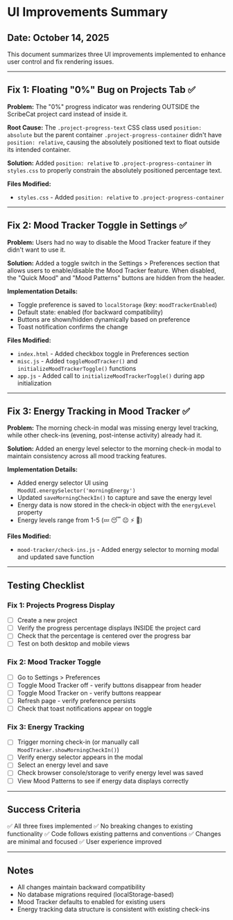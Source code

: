 # UI Improvements Summary

## Date: October 14, 2025

This document summarizes three UI improvements implemented to enhance user control and fix rendering issues.

---

## Fix 1: Floating "0%" Bug on Projects Tab ✅

**Problem:** The "0%" progress indicator was rendering OUTSIDE the ScribeCat project card instead of inside it.

**Root Cause:** The `.project-progress-text` CSS class used `position: absolute` but the parent container `.project-progress-container` didn't have `position: relative`, causing the absolutely positioned text to float outside its intended container.

**Solution:** Added `position: relative` to `.project-progress-container` in `styles.css` to properly constrain the absolutely positioned percentage text.

**Files Modified:**
- `styles.css` - Added `position: relative` to `.project-progress-container`

---

## Fix 2: Mood Tracker Toggle in Settings ✅

**Problem:** Users had no way to disable the Mood Tracker feature if they didn't want to use it.

**Solution:** Added a toggle switch in the Settings > Preferences section that allows users to enable/disable the Mood Tracker feature. When disabled, the "Quick Mood" and "Mood Patterns" buttons are hidden from the header.

**Implementation Details:**
- Toggle preference is saved to `localStorage` (key: `moodTrackerEnabled`)
- Default state: enabled (for backward compatibility)
- Buttons are shown/hidden dynamically based on preference
- Toast notification confirms the change

**Files Modified:**
- `index.html` - Added checkbox toggle in Preferences section
- `misc.js` - Added `toggleMoodTracker()` and `initializeMoodTrackerToggle()` functions
- `app.js` - Added call to `initializeMoodTrackerToggle()` during app initialization

---

## Fix 3: Energy Tracking in Mood Tracker ✅

**Problem:** The morning check-in modal was missing energy level tracking, while other check-ins (evening, post-intense activity) already had it.

**Solution:** Added an energy level selector to the morning check-in modal to maintain consistency across all mood tracking features.

**Implementation Details:**
- Added energy selector UI using `MoodUI.energySelector('morningEnergy')`
- Updated `saveMorningCheckIn()` to capture and save the energy level
- Energy data is now stored in the check-in object with the `energyLevel` property
- Energy levels range from 1-5 (💤 😴 😐 ⚡ 🚀)

**Files Modified:**
- `mood-tracker/check-ins.js` - Added energy selector to morning modal and updated save function

---

## Testing Checklist

### Fix 1: Projects Progress Display
- [ ] Create a new project
- [ ] Verify the progress percentage displays INSIDE the project card
- [ ] Check that the percentage is centered over the progress bar
- [ ] Test on both desktop and mobile views

### Fix 2: Mood Tracker Toggle
- [ ] Go to Settings > Preferences
- [ ] Toggle Mood Tracker off - verify buttons disappear from header
- [ ] Toggle Mood Tracker on - verify buttons reappear
- [ ] Refresh page - verify preference persists
- [ ] Check that toast notifications appear on toggle

### Fix 3: Energy Tracking
- [ ] Trigger morning check-in (or manually call `MoodTracker.showMorningCheckIn()`)
- [ ] Verify energy selector appears in the modal
- [ ] Select an energy level and save
- [ ] Check browser console/storage to verify energy level was saved
- [ ] View Mood Patterns to see if energy data displays correctly

---

## Success Criteria

✅ All three fixes implemented
✅ No breaking changes to existing functionality
✅ Code follows existing patterns and conventions
✅ Changes are minimal and focused
✅ User experience improved

---

## Notes

- All changes maintain backward compatibility
- No database migrations required (localStorage-based)
- Mood Tracker defaults to enabled for existing users
- Energy tracking data structure is consistent with existing check-ins
